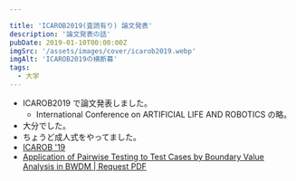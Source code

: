 ```yaml
---

title: 'ICAROB2019(査読有り) 論文発表'
description: '論文発表の話'
pubDate: 2019-01-10T00:00:00Z
imgSrc: '/assets/images/cover/icarob2019.webp'
imgAlt: 'ICAROB2019の横断幕'
tags:
  - 大学
---
```


- ICAROB2019 で論文発表しました。
  - International Conference on ARTIFICIAL LIFE AND ROBOTICS の略。
- 大分でした。
- ちょうど成人式をやってました。
- [ICAROB '19](https://alife-robotics.co.jp/members2019/icarob/index.html)
- [Application of Pairwise Testing to Test Cases by Boundary Value Analysis in BWDM | Request PDF](https://www.researchgate.net/publication/331335335_Application_of_Pairwise_Testing_to_Test_Cases_by_Boundary_Value_Analysis_in_BWDM)
